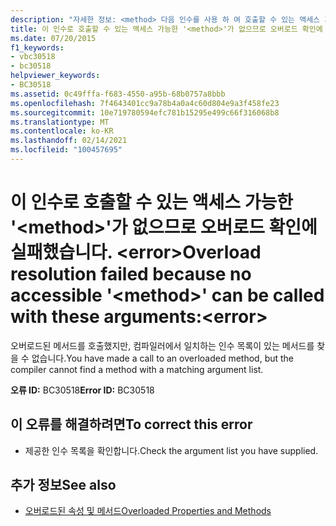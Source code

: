 ```yaml
---
description: "자세한 정보: <method> 다음 인수를 사용 하 여 호출할 수 있는 액세스 가능한 ' '가 없으므로 오버 로드 확인에 실패 했습니다.<error>"
title: 이 인수로 호출할 수 있는 액세스 가능한 '<method>'가 없으므로 오버로드 확인에 실패했습니다. <error>
ms.date: 07/20/2015
f1_keywords:
- vbc30518
- bc30518
helpviewer_keywords:
- BC30518
ms.assetid: 0c49fffa-f683-4550-a95b-68b0757a8bbb
ms.openlocfilehash: 7f4643401cc9a78b4a0a4c60d804e9a3f458fe23
ms.sourcegitcommit: 10e719780594efc781b15295e499c66f316068b8
ms.translationtype: MT
ms.contentlocale: ko-KR
ms.lasthandoff: 02/14/2021
ms.locfileid: "100457695"
---
```

# <a name="overload-resolution-failed-because-no-accessible-method-can-be-called-with-these-argumentserror"></a><span data-ttu-id="6ed9a-103">이 인수로 호출할 수 있는 액세스 가능한 '\<method>'가 없으므로 오버로드 확인에 실패했습니다. \<error></span><span class="sxs-lookup"><span data-stu-id="6ed9a-103">Overload resolution failed because no accessible '\<method>' can be called with these arguments:\<error></span></span>

<span data-ttu-id="6ed9a-104">오버로드된 메서드를 호출했지만, 컴파일러에서 일치하는 인수 목록이 있는 메서드를 찾을 수 없습니다.</span><span class="sxs-lookup"><span data-stu-id="6ed9a-104">You have made a call to an overloaded method, but the compiler cannot find a method with a matching argument list.</span></span>  
  
 <span data-ttu-id="6ed9a-105">**오류 ID:** BC30518</span><span class="sxs-lookup"><span data-stu-id="6ed9a-105">**Error ID:** BC30518</span></span>  
  
## <a name="to-correct-this-error"></a><span data-ttu-id="6ed9a-106">이 오류를 해결하려면</span><span class="sxs-lookup"><span data-stu-id="6ed9a-106">To correct this error</span></span>  
  
- <span data-ttu-id="6ed9a-107">제공한 인수 목록을 확인합니다.</span><span class="sxs-lookup"><span data-stu-id="6ed9a-107">Check the argument list you have supplied.</span></span>  
  
## <a name="see-also"></a><span data-ttu-id="6ed9a-108">추가 정보</span><span class="sxs-lookup"><span data-stu-id="6ed9a-108">See also</span></span>

- [<span data-ttu-id="6ed9a-109">오버로드된 속성 및 메서드</span><span class="sxs-lookup"><span data-stu-id="6ed9a-109">Overloaded Properties and Methods</span></span>](../programming-guide/language-features/objects-and-classes/overloaded-properties-and-methods.md)
